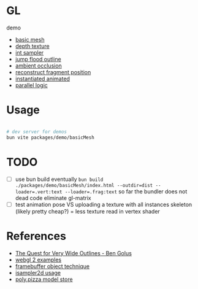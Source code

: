 # GL

demo
- [basic mesh](http://platane.github.io/gl-experiments/demo/basicMesh)
- [depth texture](http://platane.github.io/gl-experiments/demo/depthTexture)
- [int sampler](http://platane.github.io/gl-experiments/demo/intSampler)
- [jump flood outline](http://platane.github.io/gl-experiments/demo/jumpFloodOutline)
- [ambient occlusion](http://platane.github.io/gl-experiments/demo/ambientOcclusion)
- [reconstruct fragment position](http://platane.github.io/gl-experiments/demo/reconstructFragmentPosition)
- [instantiated animated](http://platane.github.io/gl-experiments/demo/instantiatedAnimated)
- [parallel logic](http://platane.github.io/gl-experiments/demo/parallelLogic)

# Usage

```sh

# dev server for demos
bun vite packages/demo/basicMesh

```

# TODO

- [ ] use bun build eventually
      `bun build ./packages/demo/basicMesh/index.html --outdir=dist --loader=.vert:text --loader=.frag:text`
      so far the bundler does not dead code eliminate gl-matrix
- [ ] test animation pose VS uploading a texture with all instances skeleton (likely pretty cheap?) = less texture read in vertex shader

# References

- [The Quest for Very Wide Outlines - Ben Golus](https://bgolus.medium.com/the-quest-for-very-wide-outlines-ba82ed442cd9)
- [webgl 2 examples](https://github.com/tsherif/webgl2examples)
- [framebuffer object technique](https://www.youtube.com/@osakaandrew/videos)
- [isampler2d usage](https://github.com/aadebdeb/Sample_WebGL2_IntegerTexture)
- [poly.pizza model store](https://poly.pizza/)
